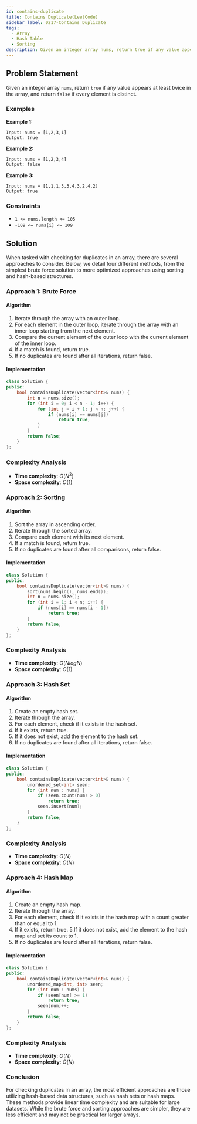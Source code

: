 ```yaml
---
id: contains-duplicate
title: Contains Duplicate(LeetCode)
sidebar_label: 0217-Contains Duplicate
tags:
  - Array
  - Hash Table
  - Sorting
description: Given an integer array nums, return true if any value appears at least twice in the array, and return false if every element is distinct.
---
```


## Problem Statement

Given an integer array `nums`, return `true` if any value appears at least twice in the array, and return `false` if every element is distinct.

### Examples

**Example 1:**

```plaintext
Input: nums = [1,2,3,1]
Output: true
```

**Example 2:**

```plaintext
Input: nums = [1,2,3,4]
Output: false
```

**Example 3:**

```plaintext
Input: nums = [1,1,1,3,3,4,3,2,4,2]
Output: true
```

### Constraints

- `1 <= nums.length <= 105`
- `-109 <= nums[i] <= 109`

## Solution

When tasked with checking for duplicates in an array, there are several approaches to consider. Below, we detail four different methods, from the simplest brute force solution to more optimized approaches using sorting and hash-based structures.

### Approach 1: Brute Force

#### Algorithm

1. Iterate through the array with an outer loop.
2. For each element in the outer loop, iterate through the array with an inner loop starting from the next element.
3. Compare the current element of the outer loop with the current element of the inner loop.
4. If a match is found, return true.
5. If no duplicates are found after all iterations, return false.

#### Implementation

```C++
class Solution {
public:
    bool containsDuplicate(vector<int>& nums) {
        int n = nums.size();
        for (int i = 0; i < n - 1; i++) {
            for (int j = i + 1; j < n; j++) {
                if (nums[i] == nums[j])
                    return true;
            }
        }
        return false;
    }
};
```

### Complexity Analysis

- **Time complexity**: $O(N^2)$
- **Space complexity**: $O(1)$

### Approach 2: Sorting

#### Algorithm

1. Sort the array in ascending order.
2. Iterate through the sorted array.
3. Compare each element with its next element.
4. If a match is found, return true.
5. If no duplicates are found after all comparisons, return false.
  
#### Implementation 

```C++
class Solution {
public:
    bool containsDuplicate(vector<int>& nums) {
        sort(nums.begin(), nums.end());
        int n = nums.size();
        for (int i = 1; i < n; i++) {
            if (nums[i] == nums[i - 1])
                return true;
        }
        return false;
    }
};
```

### Complexity Analysis

- **Time complexity**: $O(NlogN)$
- **Space complexity**: $O(1)$

### Approach 3: Hash Set

#### Algorithm

1. Create an empty hash set.
2. Iterate through the array.
3. For each element, check if it exists in the hash set.
4. If it exists, return true.
5. If it does not exist, add the element to the hash set.
6. If no duplicates are found after all iterations, return false.

#### Implementation 

```C++
class Solution {
public:
    bool containsDuplicate(vector<int>& nums) {
        unordered_set<int> seen;
        for (int num : nums) {
            if (seen.count(num) > 0)
                return true;
            seen.insert(num);
        }
        return false;
    }
};
```

### Complexity Analysis

- **Time complexity**: $O(N)$
- **Space complexity**: $O(N)$

### Approach 4: Hash Map

#### Algorithm

1. Create an empty hash map.
2. Iterate through the array.
3. For each element, check if it exists in the hash map with a count greater than or equal to 1.
4. If it exists, return true.
5.If it does not exist, add the element to the hash map and set its count to 1.
6. If no duplicates are found after all iterations, return false.

#### Implementation 

```C++
class Solution {
public:
    bool containsDuplicate(vector<int>& nums) {
        unordered_map<int, int> seen;
        for (int num : nums) {
            if (seen[num] >= 1)
                return true;
            seen[num]++;
        }
        return false;
    }
};
```

### Complexity Analysis

- **Time complexity**: $O(N)$
- **Space complexity**: $O(N)$


### Conclusion

For checking duplicates in an array, the most efficient approaches are those utilizing hash-based data structures, such as hash sets or hash maps. These methods provide linear time complexity and are suitable for large datasets. While the brute force and sorting approaches are simpler, they are less efficient and may not be practical for larger arrays.
